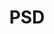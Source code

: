 ---
layout: tag_index
title: PSD
tag: psd
permalink: /tag/psd/
intro: Toutes les actualités, liens et ressources tagués &num;psd.
text-twtr: En train d'explorer les articles tagués 'psd' — @MagDuWebdesign
---